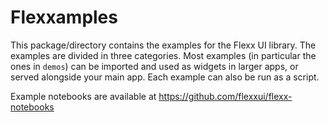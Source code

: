 # Flexxamples

This package/directory contains the examples for the Flexx UI library. The
examples are divided in three categories. Most examples (in particular the
ones in `demos`) can be imported and used as widgets in larger apps, or
served alongside your main app. Each example can also be run as a script.

Example notebooks are available at https://github.com/flexxui/flexx-notebooks
